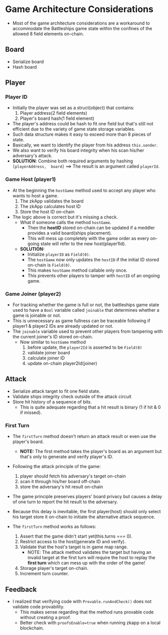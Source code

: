 # Game Architecture Considerations

- Most of the game architecture considerations are a workaround to accommodate the Battleships game state within the confines of the allowed 8 field elements on-chain.

## Board

- Serialize board
- Hash board

## Player

### Player ID

- Initially the player was set as a struct(object) that contains:
    1. Player address(2 field elements)
    2. Player's board hash(1 field element)
- The player's address could be hash to fit one field but that's still not efficient due to the variety of game state storage variables.
- Such data structure makes it easy to exceed more than 8 pieces of state.
- Basically, we want to identify the player from his address `this.sender`.
- We also want to verify his board integrity when his scan his/her adversary's attack.
- **SOLUTION**: Combine both required arguments by hashing `[playerAddress,  board]`
    ==> The result is an argument called `playerId`.

### Game Host (player1)

- At the beginning the `hostGame` method used to accept any player who wants to host a game.
    1. The zkApp validates the board
    2. The zkApp calculates host ID
    3. Store the host ID on-chain
- The logic above is correct but it's missing a check.
    - What if someone calls the method `hostGame`.
        - Then the **hostID** stored on-chain can be updated if a meddler provides a valid board(ships placement).
        - This will mess up completely with the game order as every on-going state will refer to the new host(player1Id).
    - **SOLUTION:** 
        - Initialize `playerID` as `Field(0)`.
        - The `hostGame` now only updates the `hostID` if the initial ID stored on-chain is `Field(0)`.
        - This makes `hostGame` method callable only once.
        - This prevents other players to tamper with `hostID` of an ongoing game.


### Game Joiner (player2)

- For tracking whether the game is full or not, the battleships game state used to have a `Bool` variable called `joinable` that determines
whether a game is joinable or not. 
- This is unnecessary as game fullness can be traceable following if player1 & player2 IDs are already updated or not.
- The `joinable` variable used to prevent other players from tampering with the current joiner's ID stored on-chain.
    - Now similar to `hostGame` method
        1. before update, the `player2Id` is asserted to be `Field(0)`
        2. validate joiner board
        3. calculate joiner ID
        4. update on-chain player2Id(joiner)

## Attack

- Serialize attack target to fit one field state.
- Validate ships integrity check outside of the attack circuit
- Store hit history of a sequence of bits.
    - This is quite adequate regarding that a hit result is binary (1 if hit & 0 if missed).

### First Turn 

- The `firstTurn` method doesn't return an attack result or even use the player's board.
    - **NOTE:** The first method takes the player's board as an argument but that's only to generate and verify player's ID.
- Following the attack principle of the game:
    1. player should fetch his adversary's target on-chain
    2. scan it through his/her board off-chain
    3. store the adversary's hit result on-chain
- The game principle preserves players' board privacy but causes a delay of one turn to report the hit result to the adversary.
- Because this delay is inevitable, the first player(host) should only select his target store it on-chain to initiate the alternative attack sequence.
    
- The `firstTurn` method works as follows: 
    1. Assert that the game didn't start yet(this.turns === 0).
    2. Restrict access to the host(generate ID and verify).
    3. Validate that the host's target is in game map range.
        - NOTE: The attack method validates the target but having an invalid target at the first turn will require the host to replay the **first turn** which can mess up with the order of the game!
    4. Storage player's target on-chain.
    5. Increment turn counter.
    
## Feedback

- I realized that verifying code with `Provable.runAndCheck()` does not validate code provability.
    - This makes sense regarding that the method runs provable code without creating a proof.
    - Better check with `proofsEnable=true` when running zkapp on a local blockchain.